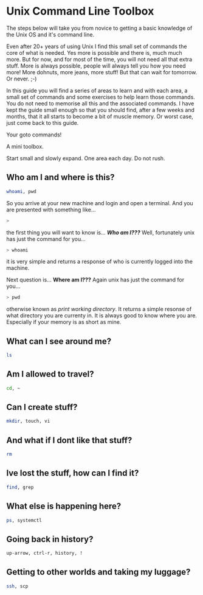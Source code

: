 # Unix Command Line Toolbox
The steps below will take you from novice to getting a basic knowledge of the Unix OS and it's command line.

Even after 20+ years of using Unix I find this small set of commands the core of what is needed. Yes more is possible and there is, much much more. But for now, and for most of the time, you will not need all that extra stuff. More is always possible, people will always tell you how you need more! More dohnuts, more jeans, more stuff! But that can wait for tomorrow. Or never. ;-)

In this guide you will find a series of areas to learn and with each area, a small set of commands and some exercises to help learn those commands. You do not need to memorise all this and the associated commands. I have kept the guide small enough so that you should find, after a few weeks and months, that it all starts to become a bit of muscle memory. Or worst case, just come back to this guide.

Your goto commands!

A mini toolbox.

Start small and slowly expand. One area each day. Do not rush.


## Who am I and where is this?
```bash
whoami, pwd
```

So you arrive at your new machine and login and open a terminal. And you are presented with something like...
```bash
>
```
the first thing you will want to know is... ___Who am I???___ Well, fortunately unix has just the command for you...
``` bash
> whoami
```
it is very simple and returns a response of who is currently logged into the machine.

Next question is... __Where am I???__ Again unix has just the command for you...
``` bash
> pwd
```
otherwise known as _print working directory_. It returns a simple resonse of what directory you are currenty in. It is always good to know where you are. Especially if your memory is as short as mine.



## What can I see around me?
```bash
ls
```

## Am I allowed to travel?
```bash
cd, ~
```

## Can I create stuff?
```bash
mkdir, touch, vi
```

## And what if I dont like that stuff?
```bash
rm
```

## Ive lost the stuff, how can I find it?
```bash
find, grep
```

## What else is happening here?
```bash
ps, systemctl
```

## Going back in history?
```bash
up-arrow, ctrl-r, history, !
```

## Getting to other worlds and taking my luggage?
```bash
ssh, scp
```
